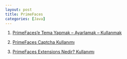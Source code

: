 ```yaml
---
layout: post
title: PrimeFaces
categories: [Java]
---
```



1.  [PrimeFaces’e Tema Yapmak – Ayarlamak – Kullanmak](http://blog.burakkutbay.com/primefacese-tema-yapmak-ayarlamak-kullanmak.html/)

2.  [PrimeFaces Captcha Kullanımı](http://blog.burakkutbay.com/primefaces-captcha-kullanimi.html/)

3.  [PrimeFaces Extensions Nedir? Kullanımı](http://blog.burakkutbay.com/primefaces-extensions-nedir-kullanimi.html/)